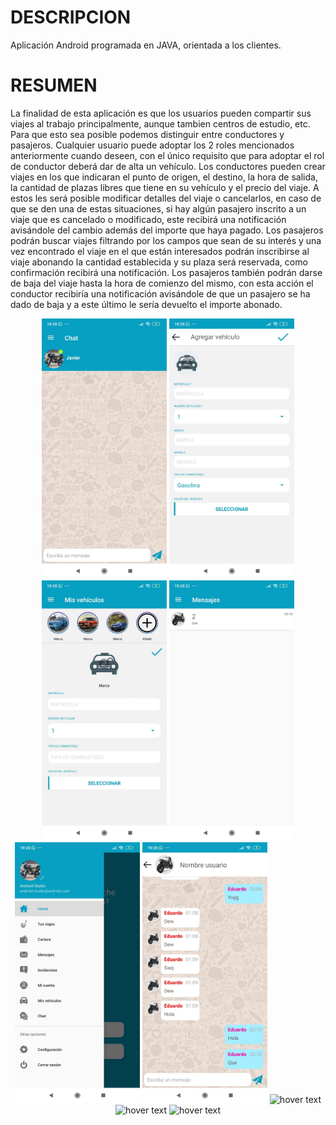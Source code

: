 # DESCRIPCION
Aplicación Android programada en JAVA, orientada a los clientes.
# RESUMEN
La finalidad de esta aplicación es que los usuarios pueden compartir sus
viajes al trabajo principalmente, aunque tambien centros de estudio, etc. 
Para que esto sea posible podemos distinguir entre conductores y pasajeros.
Cualquier usuario puede adoptar los 2 roles mencionados anteriormente
cuando deseen, con el único requisito que para adoptar el rol de
conductor deberá dar de alta un vehículo.
Los conductores pueden crear viajes en los que indicaran el punto de
origen, el destino, la hora de salida, la cantidad de plazas libres que tiene
en su vehículo y el precio del viaje. A estos les será posible modificar
detalles del viaje o cancelarlos, en caso de que se den una de estas
situaciones, si hay algún pasajero inscrito a un viaje que es cancelado o
modificado, este recibirá una notificación avisándole del cambio además
del importe que haya pagado.
Los pasajeros podrán buscar viajes filtrando por los campos que sean de
su interés y una vez encontrado el viaje en el que están interesados
podrán inscribirse al viaje abonando la cantidad establecida y su plaza será
reservada, como confirmación recibirá una notificación. Los pasajeros
también podrán darse de baja del viaje hasta la hora de comienzo del
mismo, con esta acción el conductor recibiría una notificación avisándole
de que un pasajero se ha dado de baja y a este último le sería devuelto el
importe abonado.
<p align="center">
  <img src="https://github.com/CISY-APP/APP_CLIENTES/blob/master/WhatsApp%20Image%202021-05-03%20at%2023.32.49%20(1).jpeg" width="200" title="hover text">
  <img src="https://github.com/CISY-APP/APP_CLIENTES/blob/master/WhatsApp%20Image%202021-05-03%20at%2023.32.49%20(2).jpeg" width="200" title="hover text">
  <img src="https://github.com/CISY-APP/APP_CLIENTES/blob/master/WhatsApp%20Image%202021-05-03%20at%2023.32.49%20(3).jpeg" width="200" title="hover text">
  <img src="https://github.com/CISY-APP/APP_CLIENTES/blob/master/WhatsApp%20Image%202021-05-03%20at%2023.32.49%20(4).jpeg" width="200" title="hover text">
  <img src="https://github.com/CISY-APP/APP_CLIENTES/blob/master/WhatsApp%20Image%202021-05-03%20at%2023.32.49%20(5).jpeg" width="200" title="hover text">
  <img src="https://github.com/CISY-APP/APP_CLIENTES/blob/master/WhatsApp%20Image%202021-05-03%20at%2023.32.49%20(6).jpeg" width="200" title="hover text">
  <img src="https://github.com/CISY-APP/APP_CLIENTES/blob/master/WhatsApp%20Image%202021-05-03%20at%2023.32.49%20(7).jpeg" width="200" title="hover text">
  <img src="https://github.com/CISY-APP/APP_CLIENTES/blob/master/WhatsApp%20Image%202021-05-03%20at%2023.32.49%20(8).jpeg" width="200" title="hover text">
  <img src="https://github.com/CISY-APP/APP_CLIENTES/blob/master/WhatsApp%20Image%202021-05-03%20at%2023.32.49%20(9).jpeg" width="200" title="hover text">
</p>
